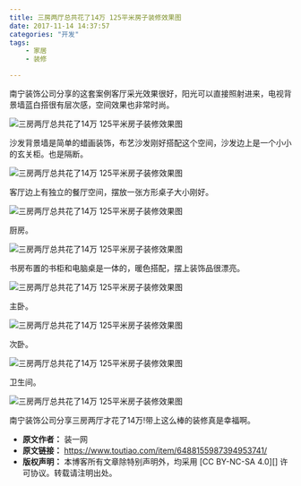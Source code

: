 ```yaml
---
title: 三房两厅总共花了14万 125平米房子装修效果图
date: 2017-11-14 14:37:57
categories: "开发"
tags:
	- 家居
	- 装修

---
```


南宁装饰公司分享的这套案例客厅采光效果很好，阳光可以直接照射进来，电视背景墙蓝白搭很有层次感，空间效果也非常时尚。

![三房两厅总共花了14万 125平米房子装修效果图][14_ 125]

沙发背景墙是简单的蜡画装饰，布艺沙发刚好搭配这个空间，沙发边上是一个小小的玄关柜。也是隔断。

![三房两厅总共花了14万 125平米房子装修效果图][14_ 125 1]

客厅边上有独立的餐厅空间，摆放一张方形桌子大小刚好。

![三房两厅总共花了14万 125平米房子装修效果图][14_ 125 2]

厨房。

![三房两厅总共花了14万 125平米房子装修效果图][14_ 125 3]

书房布置的书柜和电脑桌是一体的，暖色搭配，摆上装饰品很漂亮。

![三房两厅总共花了14万 125平米房子装修效果图][14_ 125 4]

主卧。

![三房两厅总共花了14万 125平米房子装修效果图][14_ 125 5]

次卧。

![三房两厅总共花了14万 125平米房子装修效果图][14_ 125 6]

卫生间。

![三房两厅总共花了14万 125平米房子装修效果图][14_ 125 7]

南宁装饰公司分享三房两厅才花了14万!带上这么棒的装修真是幸福啊。


[14_ 125]: /pro/os/crawler/ZB3A-INIE-JQBE.jpg
[14_ 125 1]: /pro/os/crawler/JBFY-ZAEQ-IJMB.jpg
[14_ 125 2]: /pro/os/crawler/UBRZ-FVYJ-UFBV.jpg
[14_ 125 3]: /pro/os/crawler/BFBI-MQ6Z-ABQM.jpg
[14_ 125 4]: /pro/os/crawler/JVRM-RQEE-REYJ.jpg
[14_ 125 5]: /pro/os/crawler/I7BQ-BQ6R-RJVE.jpg
[14_ 125 6]: /pro/os/crawler/6R2Y-A2R3-IMUU.jpg
[14_ 125 7]: /pro/os/crawler/MFMA-NNIB-V7FE.jpg
 *  **原文作者：** 装一网
 *  **原文链接：** https://www.toutiao.com/item/6488155987394953741/
 *  **版权声明：** 本博客所有文章除特别声明外，均采用 [CC BY-NC-SA 4.0][] 许可协议。转载请注明出处。